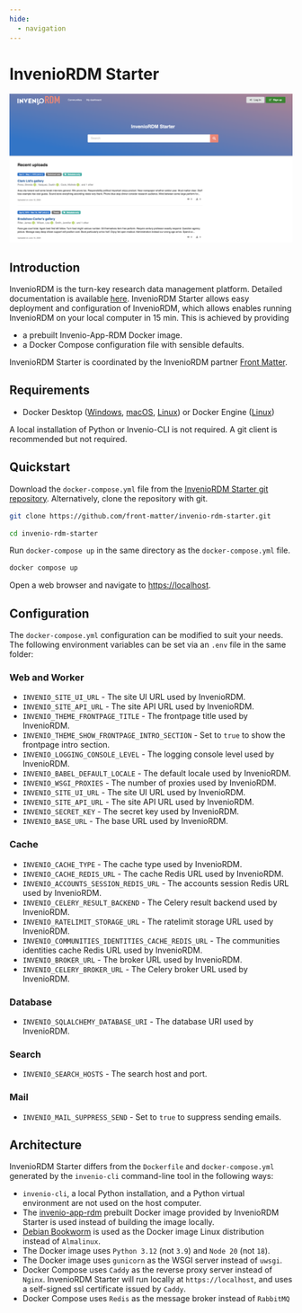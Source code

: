 ```yaml
---
hide:
  - navigation
---
```


# InvenioRDM Starter

![Screenshot](assets/screenshot.png)

## Introduction

InvenioRDM is the turn-key research data management platform. Detailed documentation is available [here](https://inveniordm.docs.cern.ch). InvenioRDM Starter allows easy deployment and configuration of InvenioRDM, which allows enables running InvenioRDM on your local computer in 15 min. This is achieved by providing

* a prebuilt Invenio-App-RDM Docker image.
* a Docker Compose configuration file with sensible defaults.

InvenioRDM Starter is coordinated by the InvenioRDM partner [Front Matter](https://front-matter.io).

## Requirements

* Docker Desktop ([Windows](https://docs.docker.com/desktop/install/windows-install/), [macOS](https://docs.docker.com/desktop/install/mac-install/), [Linux](https://docs.docker.com/desktop/install/linux-install/)) or Docker Engine ([Linux](https://docs.docker.com/engine/install/))

A local installation of Python or Invenio-CLI is not required. A git client is recommended but not required.

## Quickstart

Download the `docker-compose.yml` file from the [InvenioRDM Starter git repository](https://github.com/front-matter/invenio-rdm-starter). Alternatively, clone the repository with git.

```bash
git clone https://github.com/front-matter/invenio-rdm-starter.git
```

```bash
cd invenio-rdm-starter
```

Run `docker-compose up` in the same directory as the `docker-compose.yml` file.

```bash
docker compose up
```

Open a web browser and navigate to [https://localhost](https://localhost).

## Configuration

The `docker-compose.yml` configuration can be modified to suit your needs. The following environment variables can be set via an `.env` file in the same folder:

### Web and Worker

* `INVENIO_SITE_UI_URL` - The site UI URL used by InvenioRDM.
* `INVENIO_SITE_API_URL` - The site API URL used by InvenioRDM.
* `INVENIO_THEME_FRONTPAGE_TITLE` - The frontpage title used by InvenioRDM.
* `INVENIO_THEME_SHOW_FRONTPAGE_INTRO_SECTION` - Set to `true` to show the frontpage intro section.
* `INVENIO_LOGGING_CONSOLE_LEVEL` - The logging console level used by InvenioRDM.
* `INVENIO_BABEL_DEFAULT_LOCALE` - The default locale used by InvenioRDM.
* `INVENIO_WSGI_PROXIES` - The number of proxies used by InvenioRDM.
* `INVENIO_SITE_UI_URL` - The site UI URL used by InvenioRDM.
* `INVENIO_SITE_API_URL` - The site API URL used by InvenioRDM.
* `INVENIO_SECRET_KEY` - The secret key used by InvenioRDM.
* `INVENIO_BASE_URL` - The base URL used by InvenioRDM.

### Cache

* `INVENIO_CACHE_TYPE` - The cache type used by InvenioRDM.
* `INVENIO_CACHE_REDIS_URL` - The cache Redis URL used by InvenioRDM.
* `INVENIO_ACCOUNTS_SESSION_REDIS_URL` - The accounts session Redis URL used by InvenioRDM.
* `INVENIO_CELERY_RESULT_BACKEND` - The Celery result backend used by InvenioRDM.
* `INVENIO_RATELIMIT_STORAGE_URL` - The ratelimit storage URL used by InvenioRDM.
* `INVENIO_COMMUNITIES_IDENTITIES_CACHE_REDIS_URL` - The communities identities cache Redis URL used by InvenioRDM.
* `INVENIO_BROKER_URL` - The broker URL used by InvenioRDM.
* `INVENIO_CELERY_BROKER_URL` - The Celery broker URL used by InvenioRDM.

### Database

* `INVENIO_SQLALCHEMY_DATABASE_URI` - The database URI used by InvenioRDM.

### Search

* `INVENIO_SEARCH_HOSTS` - The search host and port.

### Mail

* `INVENIO_MAIL_SUPPRESS_SEND` - Set to `true` to suppress sending emails.

## Architecture

InvenioRDM Starter differs from the `Dockerfile` and `docker-compose.yml` generated by
the `invenio-cli` command-line tool in the following ways:

* `invenio-cli`, a local Python installation, and a Python virtual environment are not used on the host computer.
* The [invenio-app-rdm](https://github.com/front-matter/invenio-rdm-starter/pkgs/container/invenio-rdm-starter) prebuilt Docker image provided by InvenioRDM Starter is used instead of building the image locally.
* [Debian Bookworm](https://www.debian.org/releases/bookworm/) is used as the Docker image Linux distribution instead of `Almalinux`.
* The Docker image uses `Python 3.12` (not `3.9`) and `Node 20` (not `18`).
* The Docker image uses `gunicorn` as the WSGI server instead of `uwsgi`.
* Docker Compose uses `Caddy` as the reverse proxy server instead of `Nginx`. InvenioRDM Starter will run locally at `https://localhost`, and uses a self-signed ssl certificate issued by `Caddy`.
* Docker Compose uses `Redis` as the message broker instead of `RabbitMQ`
